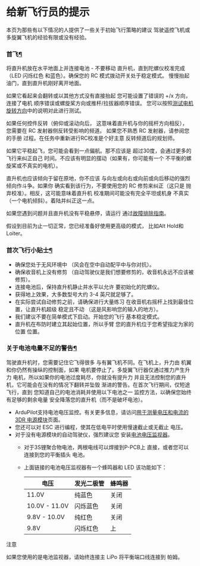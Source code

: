 # 给新飞行员的提示

本页为那些有以下情况的人提供了一些关于初始飞行策略的建议 驾驶遥控飞机或多旋翼飞机的经验有限或没有经验。

### 首飞[¶](https://ardupilot.org/copter/docs/ac\_tipsfornewpilots.html#first-flight)

将直升机放在水平地面上并连接电池 - 不要移动 直升机，直到陀螺仪校准完成（LED 闪烁红色 和蓝色）。确保您的 RC 模式拨动开关处于稳定模式。 慢慢抬起油门，直到直升机刚好离开地面。

如果它看起来会翻转或以其他方式没有直接抬起 您可能设置了错误的 +/x 方向，连接了电机 顺序错误或螺旋桨方向或推杆/拉拔器顺序错误。 您可以按照[测试电机旋转方向](https://ardupilot.org/copter/docs/connect-escs-and-motors.html#connect-escs-and-motors-testing-motor-spin-directions)中的说明对此进行测试。

如果任何控件反转（俯仰或滚动向后， 这意味着直升机与你的摇杆方向相反）， 您需要在 RC 发射器侧反转受影响的频道。 如果您不熟悉 RC 发射器，请参阅您的手册 过程。在任务中重新进行RC校准是个好主意 反转频道后的规划师。

如果它平稳起飞，您可能会看到一点偏航。那不应该是 超过30度，会通过更多的飞行来纠正自己 时间。不应该有明显的摆动（如果有，你可能有一个 不平衡的螺旋桨或不真实的电机）。

直升机也应该倾向于留在原地，你不应该 与向左或向右或向前或向后移动的强烈倾向作斗争。如果你 确实看到该行为，不要使用您的 RC 修剪来纠正（这只是 抛弃校准）。相反，这可能意味着直升机 校准期间可能没有完全平坦或机身 不真实（一个电机倾斜）。着陆并纠正这一点。

如果您遇到问题并且直升机没有平稳悬停，请运行 通过[故障排除指南](https://ardupilot.org/copter/docs/troubleshooting.html#troubleshooting)。

假设到目前为止一切正常，您已经准备好使用更高级的模式， 比如Alt Hold和Loiter。

### 首次飞行小贴士[¶](https://ardupilot.org/copter/docs/ac\_tipsfornewpilots.html#tips-for-your-first-flights)

* 确保您处于无风环境中 （风会在空中自动配平中与你对抗）。
* 确保收音机上没有修剪 （自动驾驶仪是我们想要修剪的，收音机永远不应该被修剪）。
* 连接电池后，保持直升机静止并水平以允许 要初始化的陀螺仪。
* 获得地上效果，大多数型号大约 3-4 英尺就足够了。
* 在实际尝试自动修剪之前，请确保进行大量练习 在收音机右摇杆上找到最佳位置，让直升机超级 稳定且不动 （这是风影响您的输入的地方）。
* 我们建议不要在简单模式下启动。开始您的飞行 基本稳定模式。
* 直升机在布防时建立其起始位置，所以手臂 您的直升机位于您希望指定为家的位置 位置。

### 关于电池电量不足的警告[¶](https://ardupilot.org/copter/docs/ac\_tipsfornewpilots.html#warning-about-low-batteries)

驾驶直升机时，您需要记住它飞得很多 与有翼飞机不同。在飞机上，升力由 机翼和你仍然有操纵的控制面，如果 电机要停止了。多旋翼飞行器仅通过推力产生升力 电机，所以如果你的电池过度耗尽，你就没有提升力 并且无法控制您的直升机，它可能会在没有的情况下翻转并坠毁 渐进的警告。在首次飞行期间，仅短途飞行，直到 您知道自己的电池消耗并使用以下电池之一 监控方法，以确保您始终有足够的剩余电量 安全降落您的直升机（而不是破坏电池）。

* ArduPilot支持电池电压监控。有关更多信息，请访问[用于测量电压和电流的 3DR 电源模块](https://ardupilot.org/copter/docs/common-3dr-power-module.html#common-3dr-power-module)页面。
* 您还可以对 ESC 进行编程，使其在低电平时使用慢速截止或无截止 电压。
* 对于没有电源模块的自动驾驶仪，强烈建议您 安装[电池电压监视器](https://ardupilot.org/copter/docs/common-powermodule-landingpage.html#common-powermodule-landingpage)。
  * 对于3S锂聚合物电池，两根电线可以焊接到P-PCB上 直接，或者您可以连接到您的平衡插头 电池。
  *   上面链接的电池电压监视器有一个蜂鸣器和 LED 该功能如下：

      | 电压            | 发光二极管 | 蜂鸣器 |
      | ------------- | ----- | --- |
      | 11.0V         | 纯蓝色   | 关闭  |
      | 10.0V - 11.0V | 闪烁蓝色  | 关闭  |
      | 9.8V - 10.0V  | 纯红色   | 关闭  |
      | 9.8V          | 闪烁红色  | 上   |

注意

如果您使用的是电池监视器，请始终连接主 LiPo 将平衡端口线连接到 帕姆。
